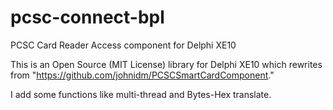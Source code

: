 # pcsc-connect-bpl
PCSC Card Reader Access component for Delphi XE10

This is an Open Source (MIT License) library for Delphi XE10 which rewrites from "https://github.com/johnidm/PCSCSmartCardComponent."

I add some functions like multi-thread and Bytes-Hex translate.
